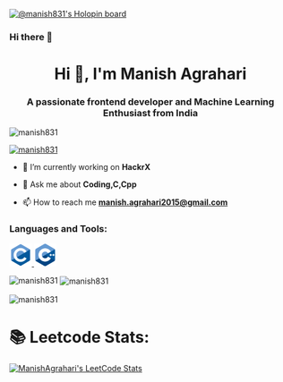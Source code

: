 [![@manish831's Holopin board](https://holopin.io/api/user/board?user=manish831)](https://holopin.io/@manish831)

### Hi there 👋

<!--
**manish831/manish831** is a ✨ _special_ ✨ repository because its `README.md` (this file) appears on your GitHub profile.

Here are some ideas to get you started:

- 🔭 I’m currently working on ...
- 🌱 I’m currently learning ...
- 👯 I’m looking to collaborate on ...
- 🤔 I’m looking for help with ...
- 💬 Ask me about ...
- 📫 How to reach me: ...
- 😄 Pronouns: ...
- ⚡ Fun fact: ...
-->

<h1 align="center">Hi 👋, I'm Manish Agrahari</h1>
<h3 align="center">A passionate frontend developer and Machine Learning Enthusiast from India</h3>

<p align="left"> <img src="https://komarev.com/ghpvc/?username=manish831&label=Profile%20views&color=0e75b6&style=flat" alt="manish831" /> </p>

<p align="left"> <a href="https://github.com/ryo-ma/github-profile-trophy"><img src="https://github-profile-trophy.vercel.app/?username=manish831" alt="manish831" /></a> </p>

- 🔭 I’m currently working on **HackrX**

- 💬 Ask me about **Coding,C,Cpp**

- 📫 How to reach me **manish.agrahari2015@gmail.com**


<h3 align="left">Languages and Tools:</h3>
<p align="left"> <a href="https://www.cprogramming.com/" target="_blank"> <img src="https://raw.githubusercontent.com/devicons/devicon/master/icons/c/c-original.svg" alt="c" width="40" height="40"/> </a> <a href="https://www.w3schools.com/cpp/" target="_blank"> <img src="https://raw.githubusercontent.com/devicons/devicon/master/icons/cplusplus/cplusplus-original.svg" alt="cplusplus" width="40" height="40"/> </a> </p>

<p><img align="left" src="https://github-readme-stats.vercel.app/api/top-langs?username=manish831&show_icons=true&locale=en&layout=compact" alt="manish831" /></p>

<p>&nbsp;<img align="center" src="https://github-readme-stats.vercel.app/api?username=manish831&show_icons=true&locale=en" alt="manish831" /></p>

<p><img align="center" src="https://github-readme-streak-stats.herokuapp.com/?user=manish831&" alt="manish831" /></p>


# 📚  Leetcode Stats: 
[![ManishAgrahari's LeetCode Stats](https://leetcode-stats.vercel.app/api?username=ManishAgrahari&theme=Light)](https://github.com/JeremyTsaii/leetcode-stats)
